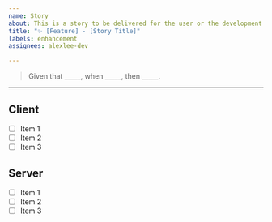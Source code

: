 ```yaml
---
name: Story
about: This is a story to be delivered for the user or the development team
title: "✨ [Feature] - [Story Title]"
labels: enhancement
assignees: alexlee-dev

---
```


> Given that _____, when _____, then _____.

---

## Client
- [ ] Item 1
- [ ] Item 2
- [ ] Item 3

## Server
- [ ] Item 1
- [ ] Item 2
- [ ] Item 3
